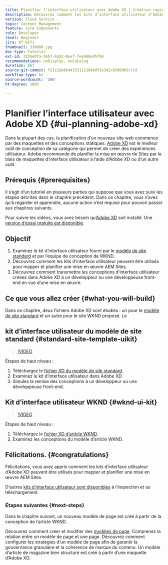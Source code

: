 ```yaml
---
title: Planifier l’interface utilisateur avec Adobe XD | Création rapide de site AEM
description: Découvrez comment les kits d’interface utilisateur d’Adobe XD peuvent être utilisés pour concevoir et accélérer votre mise en œuvre Adobe Experience Manager Sites.
version: Cloud Service
topic: Content Management
feature: Core Components
role: Developer
level: Beginner
jira: KT-9371
thumbnail: 338680.jpg
doc-type: Tutorial
exl-id: 3155e0fa-56b7-4a52-8eef-fee488e95f68
recommendations: noDisplay, noCatalog
duration: 667
source-git-commit: f23c2ab86d42531113690df2e342c65060b5c7cd
workflow-type: ht
source-wordcount: '366'
ht-degree: 100%

---
```


# Planifier l’interface utilisateur avec Adobe XD {#ui-planning-adobe-xd}

Dans la plupart des cas, la planification d’un nouveau site web commence par des maquettes et des conceptions statiques. [Adobe XD](https://www.adobe.com/fr/products/xd.html) est le meilleur outil de conception de sa catégorie qui permet de créer des expériences utilisateur. Adobe recommande de planifier la mise en œuvre de Sites par le biais de maquettes d’interface utilisateur à l’aide d’Adobe XD ou d’un autre outil.

## Prérequis {#prerequisites}

Il s’agit d’un tutoriel en plusieurs parties qui suppose que vous avez suivi les étapes décrites dans le chapitre précédent. Dans ce chapitre, vous n’avez qu’à regarder et apprendre, aucune action n’est requise pour pouvoir passer aux chapitres suivants.

Pour suivre les vidéos, vous avez besoin qu’[Adobe XD](https://www.adobe.com/fr/products/xd/pricing/free-trial.html) soit installé. Une [version d’essai gratuite est disponible](https://www.adobe.com/fr/products/xd/pricing/free-trial.html).

## Objectif

1. Examinez le kit d’interface utilisateur fourni par le [modèle de site standard](https://github.com/adobe/aem-site-template-standard) et par l’équipe de conception de WKND.
1. Découvrez comment les kits d’interface utilisateur peuvent être utilisés pour mapper et planifier une mise en œuvre AEM Sites.
1. Découvrez comment transmettre les conceptions d’interface utilisateur créées dans Adobe XD à un développeur ou une développeuse front-end en vue d’une mise en œuvre.

## Ce que vous allez créer {#what-you-will-build}

Dans ce chapitre, deux fichiers Adobe XD sont étudiés : un pour le [modèle de site standard](https://github.com/adobe/aem-site-template-standard) et un autre pour le site WKND proposé. Le

## kit d’interface utilisateur du modèle de site standard {#standard-site-template-uikit}

>[!VIDEO](https://video.tv.adobe.com/v/338680?quality=12&learn=on)

Étapes de haut niveau :

1. Téléchargez le [fichier XD du modèle de site standard](https://github.com/adobe/aem-site-template-standard/raw/main/files/wireframe.xd).
1. Examinez le kit d’interface utilisateur dans Adobe XD.
1. Simulez la remise des conceptions à un développeur ou une développeuse front-end.

## Kit d’interface utilisateur WKND {#wknd-ui-kit}

>[!VIDEO](https://video.tv.adobe.com/v/30214?quality=12&learn=on)

Étapes de haut niveau :

1. Téléchargez le [fichier XD d’article WKND](https://github.com/adobe/aem-guides-wknd/releases/download/aem-guides-wknd-0.0.2/AEM_UI-kit-WKND-article-design.xd).
1. Examinez les conceptions du modèle d’article WKND.

## Félicitations. {#congratulations}

Félicitations, vous avez appris comment les kits d’interface utilisateur d’Adobe XD peuvent être utilisés pour mapper et planifier une mise en œuvre AEM Sites.

D’autres [kits d’interface utilisateur sont disponibles](https://www.adobe.com/fr/products/xd/features/ui-kits.html) à l’inspection et au téléchargement.

### Étapes suivantes {#next-steps}

Dans le chapitre suivant, un nouveau modèle de page est créé à partir de la conception de l’article WKND.

Découvrez comment créer et modifier des [modèles de page](./page-templates.md). Comprenez la relation entre un modèle de page et une page. Découvrez comment configurer les stratégies d’un modèle de page afin de garantir la gouvernance granulaire et la cohérence de marque du contenu.  Un modèle d’article de magazine bien structuré est créé à partir d’une maquette d’Adobe XD.

